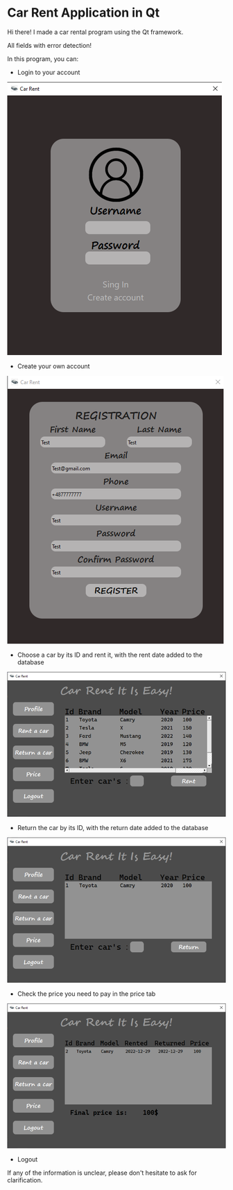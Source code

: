 # Car Rent Application in Qt
Hi there! I made a car rental program using the Qt framework. 

All fields with error detection!

In this program, you can:

 - Login to your account
 
 ![Registration](https://github.com/MilitaryGuineaPig/Car-Rent-Ap-Qt/blob/main/AppDesign/Login.png)
 - Create your own account 
 
 ![Registration](https://github.com/MilitaryGuineaPig/Car-Rent-Ap-Qt/blob/main/AppDesign/Registration.png)
 - Choose a car by its ID and rent it, with the rent date added to the database
 
 ![Registration](https://github.com/MilitaryGuineaPig/Car-Rent-Ap-Qt/blob/main/AppDesign/RentTab.png)
 - Return the car by its ID, with the return date added to the database 
 
 ![Registration](https://github.com/MilitaryGuineaPig/Car-Rent-Ap-Qt/blob/main/AppDesign/ReturnTab.png)
 - Check the price you need to pay in the price tab
 
 ![Registration](https://github.com/MilitaryGuineaPig/Car-Rent-Ap-Qt/blob/main/AppDesign/PriceTab.png)
 - Logout

 If any of the information is unclear, please don't hesitate to ask for clarification.
